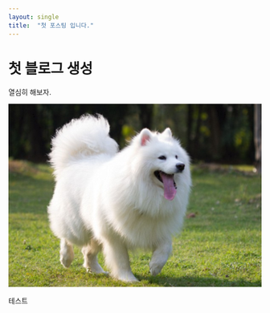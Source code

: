 ```yaml
---
layout: single
title:  "첫 포스팅 입니다."
---
```



# 첫 블로그 생성

열심히 해보자.

![img](../images/2025-08-04-first/img-1754402791497-2.png)



테스트
